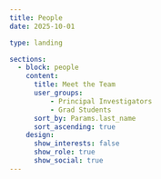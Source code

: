 ```yaml
---
title: People
date: 2025-10-01

type: landing

sections:
  - block: people
    content:
      title: Meet the Team
      user_groups:
          - Principal Investigators
          - Grad Students
      sort_by: Params.last_name
      sort_ascending: true
    design:
      show_interests: false
      show_role: true
      show_social: true
---
```

